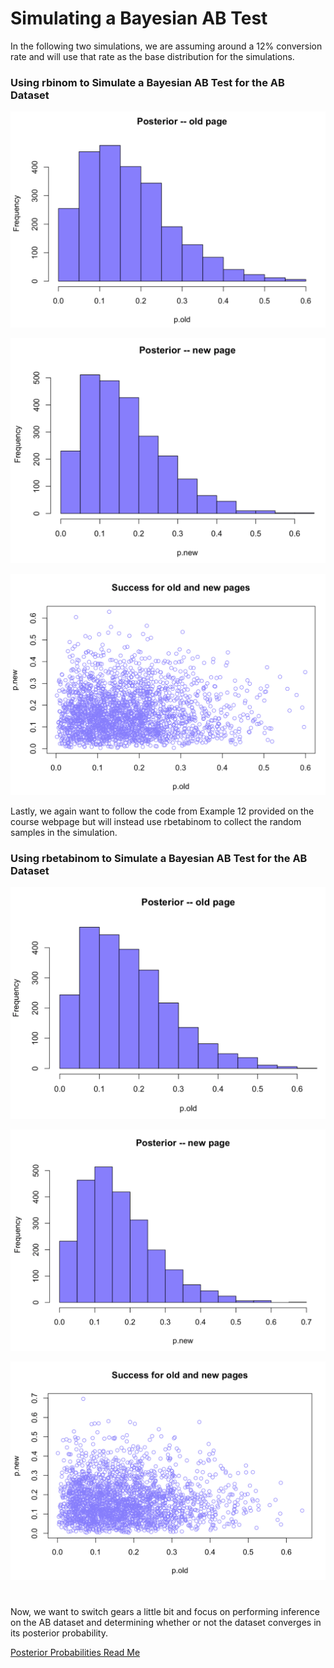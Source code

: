 # Simulating a Bayesian AB Test

In the following two simulations, we are assuming around a 12% conversion rate and will use that rate as the base distribution for the simulations. 

### Using rbinom to Simulate a Bayesian AB Test for the AB Dataset

![rbinom_old](https://github.com/EvaGostiuk/MAT4376-project-2-team-3/blob/master/AB_DataSet/images/rbinom_old.png?raw=true)

![rbinom_new](https://github.com/EvaGostiuk/MAT4376-project-2-team-3/blob/master/AB_DataSet/images/rbinom_new.png?raw=true)

![rbinom_success](https://github.com/EvaGostiuk/MAT4376-project-2-team-3/blob/master/AB_DataSet/images/rbinom_success.png?raw=true)



Lastly, we again want to follow the code from Example 12 provided on the course webpage but will instead use rbetabinom to collect the random samples in the simulation. 

### Using rbetabinom to Simulate a Bayesian AB Test for the AB Dataset

![rbetabinom_old](https://github.com/EvaGostiuk/MAT4376-project-2-team-3/blob/master/AB_DataSet/images/rbeta_old.png?raw=true)

![rbetabinom_new](https://github.com/EvaGostiuk/MAT4376-project-2-team-3/blob/master/AB_DataSet/images/rbeta_new.png?raw=true)

![rbetabinom_success](https://github.com/EvaGostiuk/MAT4376-project-2-team-3/blob/master/AB_DataSet/images/rbeta_success.png?raw=true)



# 

Now, we want to switch gears a little bit and focus on performing inference on the AB dataset and determining whether or not the dataset converges in its posterior probability. 

[Posterior Probabilities Read Me](https://github.com/EvaGostiuk/MAT4376-project-2-team-3/blob/master/AB_DataSet/task_3/README.md)
